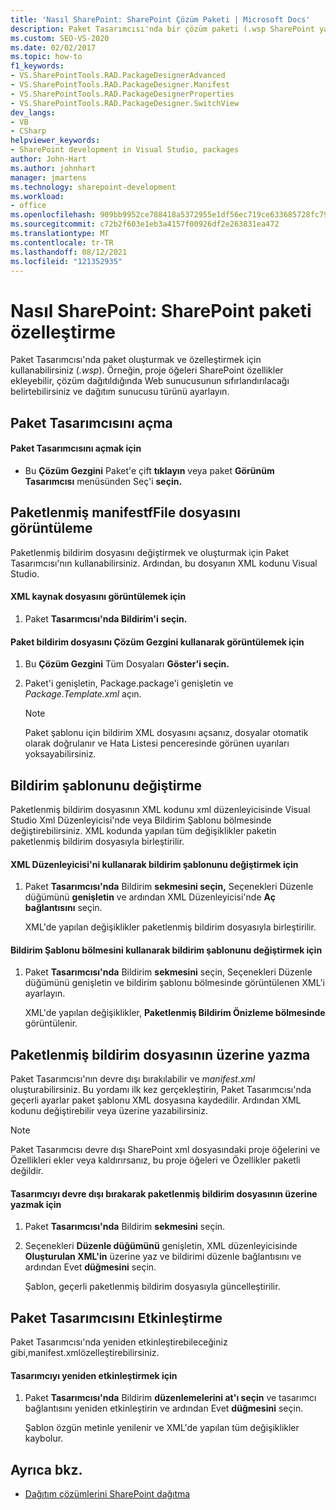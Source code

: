 ```yaml
---
title: 'Nasıl SharePoint: SharePoint Çözüm Paketi | Microsoft Docs'
description: Paket Tasarımcısı'nda bir çözüm paketi (.wsp SharePoint yapmak ve özelleştirmek için kullanın. Paketlenmiş bildirim dosyasını görüntüleme veya üzerine yazma. Bildirim şablonunu değiştirme.
ms.custom: SEO-VS-2020
ms.date: 02/02/2017
ms.topic: how-to
f1_keywords:
- VS.SharePointTools.RAD.PackageDesignerAdvanced
- VS.SharePointTools.RAD.PackageDesigner.Manifest
- VS.SharePointTools.RAD.PackageDesignerProperties
- VS.SharePointTools.RAD.PackageDesigner.SwitchView
dev_langs:
- VB
- CSharp
helpviewer_keywords:
- SharePoint development in Visual Studio, packages
author: John-Hart
ms.author: johnhart
manager: jmartens
ms.technology: sharepoint-development
ms.workload:
- office
ms.openlocfilehash: 909bb9952ce788418a5372955e1df56ec719ce633685728fc7951188dac6ba87
ms.sourcegitcommit: c72b2f603e1eb3a4157f00926df2e263831ea472
ms.translationtype: MT
ms.contentlocale: tr-TR
ms.lasthandoff: 08/12/2021
ms.locfileid: "121352935"
---
```

# <a name="how-to-customize-a-sharepoint-solution-package"></a>Nasıl SharePoint: SharePoint paketi özelleştirme
  Paket Tasarımcısı'nda paket oluşturmak ve özelleştirmek için kullanabilirsiniz (*.wsp*). Örneğin, proje öğeleri SharePoint özellikler ekleyebilir, çözüm dağıtıldığında Web sunucusunun sıfırlandırılacağı belirtebilirsiniz ve dağıtım sunucusu türünü ayarlayın.

## <a name="open-the-package-designer"></a>Paket Tasarımcısını açma

#### <a name="to-open-the-package-designer"></a>Paket Tasarımcısını açmak için

- Bu **Çözüm Gezgini** Paket'e çift **tıklayın** veya paket **Görünüm Tasarımcısı** menüsünden Seç'i **seçin.**

## <a name="view-the-packaged-manifestffile"></a>Paketlenmiş manifestfFile dosyasını görüntüleme
 Paketlenmiş bildirim dosyasını değiştirmek ve oluşturmak için Paket Tasarımcısı'nın kullanabilirsiniz. Ardından, bu dosyanın XML kodunu Visual Studio.

#### <a name="to-view-the-xml-source-file"></a>XML kaynak dosyasını görüntülemek için

1. Paket **Tasarımcısı'nda Bildirim'i** **seçin.**

#### <a name="to-view-the-packaged-manifest-file-by-using-solution-explorer"></a>Paket bildirim dosyasını Çözüm Gezgini kullanarak görüntülemek için

1. Bu **Çözüm Gezgini** Tüm Dosyaları **Göster'i seçin.**

2. Paket'i genişletin, Package.package'i genişletin ve *Package.Template.xml* açın.

    > [!NOTE]
    > Paket şablonu için bildirim XML dosyasını açsanız, dosyalar otomatik olarak doğrulanır ve Hata Listesi penceresinde görünen uyarıları yoksayabilirsiniz.

## <a name="change-the-manifest-template"></a>Bildirim şablonunu değiştirme
 Paketlenmiş bildirim dosyasının XML kodunu xml düzenleyicisinde Visual Studio Xml Düzenleyicisi'nde veya Bildirim Şablonu bölmesinde değiştirebilirsiniz. XML kodunda yapılan tüm değişiklikler paketin paketlenmiş bildirim dosyasıyla birleştirilir.

#### <a name="to-change-the-manifest-template-by-using-the-xml-editor"></a>XML Düzenleyicisi'ni kullanarak bildirim şablonunu değiştirmek için

1. Paket **Tasarımcısı'nda** Bildirim **sekmesini seçin,** Seçenekleri Düzenle düğümünü **genişletin** ve ardından XML Düzenleyicisi'nde **Aç bağlantısını** seçin.

     XML'de yapılan değişiklikler paketlenmiş bildirim dosyasıyla birleştirilir.

#### <a name="to-change-the-manifest-template-by-using-the-manifest-template-pane"></a>Bildirim Şablonu bölmesini kullanarak bildirim şablonunu değiştirmek için

1. Paket **Tasarımcısı'nda** Bildirim **sekmesini** seçin,  Seçenekleri Düzenle düğümünü genişletin ve bildirim şablonu bölmesinde görüntülenen XML'i ayarlayın.

     XML'de yapılan değişiklikler, **Paketlenmiş Bildirim Önizleme bölmesinde** görüntülenir.

## <a name="overwrite-the-packaged-manifest-file"></a>Paketlenmiş bildirim dosyasının üzerine yazma
 Paket Tasarımcısı'nın devre dışı bırakılabilir ve *manifest.xml* oluşturabilirsiniz. Bu yordamı ilk kez gerçekleştirin, Paket Tasarımcısı'nda geçerli ayarlar paket şablonu XML dosyasına kaydedilir. Ardından XML kodunu değiştirebilir veya üzerine yazabilirsiniz.

> [!NOTE]
> Paket Tasarımcısı devre dışı SharePoint xml dosyasındaki proje öğelerini ve Özellikleri ekler veya kaldırırsanız, bu proje öğeleri ve Özellikler paketli değildir.

#### <a name="to-overwrite-packaged-manifest-file-by-disabling-the-designer"></a>Tasarımcıyı devre dışı bırakarak paketlenmiş bildirim dosyasının üzerine yazmak için

1. Paket **Tasarımcısı'nda** Bildirim **sekmesini** seçin.

2. Seçenekleri **Düzenle düğümünü** genişletin, XML düzenleyicisinde **Oluşturulan XML'in** üzerine yaz ve bildirimi düzenle bağlantısını ve ardından Evet **düğmesini** seçin.

     Şablon, geçerli paketlenmiş bildirim dosyasıyla güncelleştirilir.

## <a name="enable-the-package-designer"></a>Paket Tasarımcısını Etkinleştirme
 Paket Tasarımcısı'nda yeniden etkinleştirebileceğiniz  gibi,manifest.xmlözelleştirebilirsiniz.

#### <a name="to-re-enable-the-designer"></a>Tasarımcıyı yeniden etkinleştirmek için

1. Paket **Tasarımcısı'nda** Bildirim **düzenlemelerini at'ı seçin** ve tasarımcı bağlantısını yeniden etkinleştirin ve ardından Evet **düğmesini** seçin.

     Şablon özgün metinle yenilenir ve XML'de yapılan tüm değişiklikler kaybolur.

## <a name="see-also"></a>Ayrıca bkz.
- [Dağıtım çözümlerini SharePoint dağıtma](../sharepoint/packaging-and-deploying-sharepoint-solutions.md)
